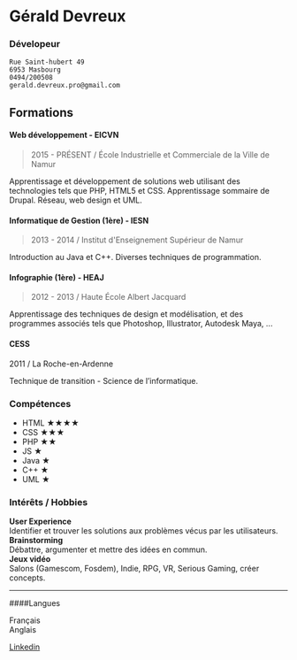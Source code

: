 # Gérald Devreux
### Dévelopeur

    Rue Saint-hubert 49
    6953 Masbourg
    0494/200508
    gerald.devreux.pro@gmail.com

## Formations

#### Web développement - EICVN
>2015 - PRÉSENT / École Industrielle et Commerciale de la Ville de Namur 
  
Apprentissage et développement de solutions web utilisant des technologies tels que PHP, HTML5 et CSS. Apprentissage sommaire de Drupal. Réseau, web design et UML.
 

#### Informatique de Gestion (1ère) - IESN
>2013 - 2014 / Institut d'Enseignement Supérieur de Namur

Introduction au Java et C++. Diverses techniques de programmation.

#### Infographie (1ère) - HEAJ
>2012 - 2013 / Haute École Albert Jacquard

Apprentissage des techniques de design et modélisation, et des programmes associés tels que Photoshop, Illustrator, Autodesk Maya, ...

#### CESS
2011 / La Roche-en-Ardenne

Technique de transition - Science de l’informatique.

### Compétences

* HTML ★★★★
* CSS ★★★
* PHP ★★
* JS ★
* Java ★
* C++ ★
* UML ★

### Intérêts / Hobbies

**User Experience**  
Identifier et trouver les
solutions aux problèmes
vécus par les utilisateurs.  
**Brainstorming**  
Débattre, argumenter et
mettre des idées en commun.  
**Jeux vidéo**  
Salons (Gamescom, Fosdem),
Indie, RPG, VR, Serious
Gaming, créer concepts.


----

####Langues

Français  
Anglais

[Linkedin](https://www.linkedin.com/in/gerald-devreux-57940413b/)
